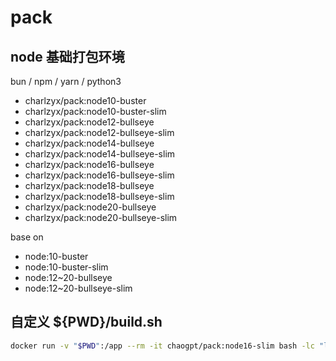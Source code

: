 # pack

## node 基础打包环境

bun / npm / yarn / python3

- charlzyx/pack:node10-buster
- charlzyx/pack:node10-buster-slim
- charlzyx/pack:node12-bullseye
- charlzyx/pack:node12-bullseye-slim
- charlzyx/pack:node14-bullseye
- charlzyx/pack:node14-bullseye-slim
- charlzyx/pack:node16-bullseye
- charlzyx/pack:node16-bullseye-slim
- charlzyx/pack:node18-bullseye
- charlzyx/pack:node18-bullseye-slim
- charlzyx/pack:node20-bullseye
- charlzyx/pack:node20-bullseye-slim

base on

- node:10-buster
- node:10-buster-slim
- node:12~20-bullseye
- node:12~20-bullseye-slim

## 自定义 ${PWD}/build.sh

```bash
docker run -v "$PWD":/app --rm -it chaogpt/pack:node16-slim bash -lc "ls -al && ./build.sh"
```
